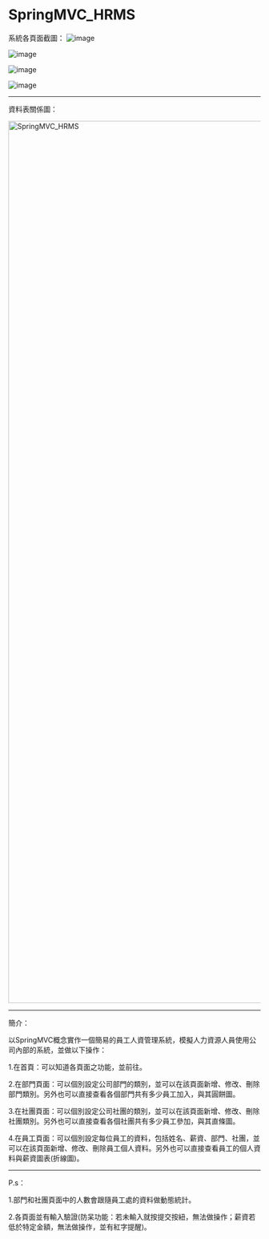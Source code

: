 # SpringMVC_HRMS


系統各頁面截圖：
![image](https://github.com/rafree1225/SpringMVC_HRMS/assets/68884317/06beb580-5d7c-4d34-946a-01dff6eb27bf)


![image](https://github.com/rafree1225/SpringMVC_HRMS/assets/68884317/6e6394da-d342-4dd1-bf82-38280623b981)


![image](https://github.com/rafree1225/SpringMVC_HRMS/assets/68884317/e09620b9-1123-47a9-bde0-97f1138d0ec9)


![image](https://github.com/rafree1225/SpringMVC_HRMS/assets/68884317/ab283894-09aa-4fb4-a3b2-2714661d25b4)



***********************************************************************************************************

資料表關係圖：


<img width="1760" alt="SpringMVC_HRMS" src="https://github.com/rafree1225/SpringMVC_HRMS/assets/68884317/cd7ef623-2acc-41ad-b977-9540e9e11669">


***********************************************************************************************************

簡介：

以SpringMVC概念實作一個簡易的員工人資管理系統，模擬人力資源人員使用公司內部的系統，並做以下操作：


1.在首頁：可以知道各頁面之功能，並前往。


2.在部門頁面：可以個別設定公司部門的類別，並可以在該頁面新增、修改、刪除部門類別。另外也可以直接查看各個部門共有多少員工加入，與其圓餅圖。


3.在社團頁面：可以個別設定公司社團的類別，並可以在該頁面新增、修改、刪除社團類別。另外也可以直接查看各個社團共有多少員工參加，與其直條圖。


4.在員工頁面：可以個別設定每位員工的資料，包括姓名、薪資、部門、社團，並可以在該頁面新增、修改、刪除員工個人資料。另外也可以直接查看員工的個人資料與薪資圖表(折線圖)。


***********************************************************************************************************

P.s：

1.部門和社團頁面中的人數會跟隨員工處的資料做動態統計。

2.各頁面並有輸入驗證(防呆功能：若未輸入就按提交按紐，無法做操作；薪資若低於特定金額，無法做操作，並有紅字提醒)。

